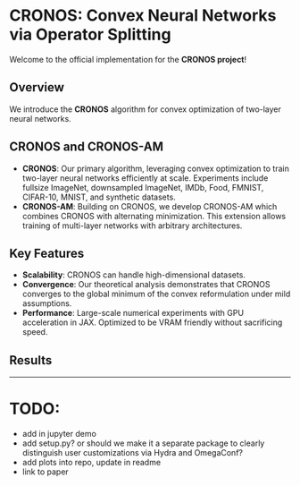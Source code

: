 # CRONOS: Convex Neural Networks via Operator Splitting

Welcome to the official implementation for the **CRONOS project**! 

## Overview

We introduce the **CRONOS** algorithm for convex optimization of two-layer neural networks. 

## CRONOS and CRONOS-AM

- **CRONOS**: Our primary algorithm, leveraging convex optimization to train two-layer neural networks efficiently at scale. Experiments include fullsize ImageNet, downsampled ImageNet, IMDb, Food, FMNIST, CIFAR-10, MNIST, and synthetic datasets.
- **CRONOS-AM**: Building on CRONOS, we develop CRONOS-AM which combines CRONOS with alternating minimization. This extension allows training of multi-layer networks with arbitrary architectures.

## Key Features

- **Scalability**: CRONOS can handle high-dimensional datasets.
- **Convergence**: Our theoretical analysis demonstrates that CRONOS converges to the global minimum of the convex reformulation under mild assumptions.
- **Performance**: Large-scale numerical experiments with GPU acceleration in JAX. Optimized to be VRAM friendly without sacrificing speed. 

## Results

---

# TODO: 
- add in jupyter demo
- add setup.py? or should we make it a separate package to clearly distinguish user customizations via Hydra and OmegaConf?
- add plots into repo, update in readme
- link to paper
